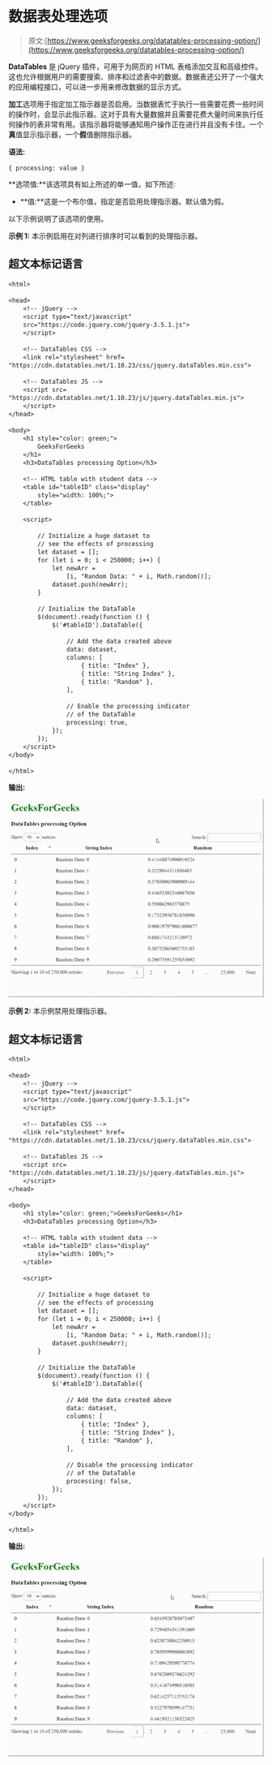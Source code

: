 # 数据表处理选项

> 原文:[https://www.geeksforgeeks.org/datatables-processing-option/](https://www.geeksforgeeks.org/datatables-processing-option/)

**DataTables** 是 jQuery 插件，可用于为网页的 HTML 表格添加交互和高级控件。这也允许根据用户的需要搜索、排序和过滤表中的数据。数据表还公开了一个强大的应用编程接口，可以进一步用来修改数据的显示方式。

**加工**选项用于指定加工指示器是否启用。当数据表忙于执行一些需要花费一些时间的操作时，会显示此指示器。这对于具有大量数据并且需要花费大量时间来执行任何操作的表非常有用。该指示器将能够通知用户操作正在进行并且没有卡住。一个**真**值显示指示器，一个**假**值删除指示器。

**语法:**

```
{ processing: value }
```

**选项值:**该选项具有如上所述的单一值，如下所述:

*   **值:**这是一个布尔值，指定是否启用处理指示器。默认值为假。

以下示例说明了该选项的使用。

**示例 1:** 本示例启用在对列进行排序时可以看到的处理指示器。

## 超文本标记语言

```
<html>

<head>
    <!-- jQuery -->
    <script type="text/javascript" 
    src="https://code.jquery.com/jquery-3.5.1.js">
    </script>

    <!-- DataTables CSS -->
    <link rel="stylesheet" href=
"https://cdn.datatables.net/1.10.23/css/jquery.dataTables.min.css">

    <!-- DataTables JS -->
    <script src=
"https://cdn.datatables.net/1.10.23/js/jquery.dataTables.min.js">
    </script>
</head>

<body>
    <h1 style="color: green;">
        GeeksForGeeks
    </h1>
    <h3>DataTables processing Option</h3>

    <!-- HTML table with student data -->
    <table id="tableID" class="display" 
        style="width: 100%;">
    </table>

    <script>

        // Initialize a huge dataset to 
        // see the effects of processing
        let dataset = [];
        for (let i = 0; i < 250000; i++) {
            let newArr =
                [i, "Random Data: " + i, Math.random()];
            dataset.push(newArr);
        }

        // Initialize the DataTable
        $(document).ready(function () {
            $('#tableID').DataTable({

                // Add the data created above
                data: dataset,
                columns: [
                    { title: "Index" },
                    { title: "String Index" },
                    { title: "Random" },
                ],

                // Enable the processing indicator
                // of the DataTable
                processing: true,
            });
        });
    </script>
</body>

</html>
```

**输出:**

![](img/a5a04e43da52a41eec09da6f6dc86b7f.png)

**示例 2:** 本示例禁用处理指示器。

## 超文本标记语言

```
<html>

<head>
    <!-- jQuery -->
    <script type="text/javascript" 
    src="https://code.jquery.com/jquery-3.5.1.js">
    </script>

    <!-- DataTables CSS -->
    <link rel="stylesheet" href=
"https://cdn.datatables.net/1.10.23/css/jquery.dataTables.min.css">

    <!-- DataTables JS -->
    <script src=
"https://cdn.datatables.net/1.10.23/js/jquery.dataTables.min.js">
    </script>
</head>

<body>
    <h1 style="color: green;">GeeksForGeeks</h1>
    <h3>DataTables processing Option</h3>

    <!-- HTML table with student data -->
    <table id="tableID" class="display"
        style="width: 100%;">
    </table>

    <script>

        // Initialize a huge dataset to 
        // see the effects of processing
        let dataset = [];
        for (let i = 0; i < 250000; i++) {
            let newArr =
                [i, "Random Data: " + i, Math.random()];
            dataset.push(newArr);
        }

        // Initialize the DataTable
        $(document).ready(function () {
            $('#tableID').DataTable({

                // Add the data created above
                data: dataset,
                columns: [
                    { title: "Index" },
                    { title: "String Index" },
                    { title: "Random" },
                ],

                // Disable the processing indicator
                // of the DataTable
                processing: false,
            });
        });
    </script>
</body>

</html>
```

**输出:**

![](img/48f957b62c2004f0c3adbaa58774043f.png)